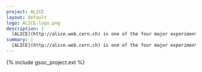 ```yaml
---
project: ALICE
layout: default
logo: ALICE-logo.png
description: |
  [ALICE](http://alice.web.cern.ch) is one of the four major experiments at the [Large Hadron Collider](http://home.web.cern.ch/topics/large-hadron-collider) (LHC) at [CERN](http://home.cern/). ALICE is optimized to study collisions of nuclei at the ultra-relativistic energies provided by the LHC. These collisions offer the best experimental conditions to produce the quark–gluon plasma. Such conditions are believed to have existed up to a few millionths of a second after the Big Bang before quarks and gluons were bound together to form protons and neutrons. Recreating  this primordial state of matter in the laboratory and understanding how it evolves will allow us to shed light on questions about how matter is organized and the mechanisms that confine quarks and gluons.
summary: |
  [ALICE](http://alice.web.cern.ch) is one of the four major experiments at the [Large Hadron Collider](http://home.web.cern.ch/topics/large-hadron-collider) (LHC) at [CERN](http://home.cern/). ALICE is optimized to study collisions of nuclei at the ultra-relativistic energies provided by the LHC.
---
```


{% include gsoc_project.ext %}
